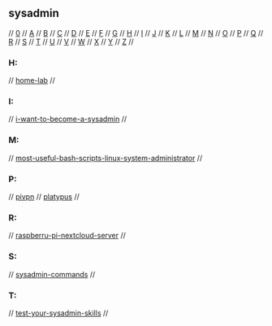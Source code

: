 ## sysadmin

// [0](#0) // [A](#a) // [B](#b) // [C](#c) // [D](#d) // [E](#e) // [F](#f) // [G](#g)
// [H](#h) // [I](#i) // [J](#j) // [K](#k) // [L](#l) // [M](#m) // [N](#n) // [O](#o)
// [P](#p) // [Q](#q) // [R](#r) // [S](#s) // [T](#t) // [U](#u) // [V](#v) // [W](#w)
// [X](#x) // [Y](#y) // [Z](#z) //

### H:
// [home-lab](https://www.seeedstudio.com/blog/2020/12/22/what-is-a-home-lab-getting-started-and-recommendations/)
//

### I:
// [i-want-to-become-a-sysadmin](https://www.reddit.com/r/sysadmin/wiki/index#wiki_i_want_to_become_a_sysadmin)
//

### M:
// [most-useful-bash-scripts-linux-system-administrator](https://www.techbrown.com/most-useful-bash-scripts-linux-system-administrator/)
//

### P:
// [pivpn](https://pivpn.io/)
// [platypus](https://github.com/gmemstr/Platypus)
//

### R:
// [raspberru-pi-nextcloud-server](https://www.makeuseof.com/raspberry-pi-nextcloud/)
//

### S:
// [sysadmin-commands](https://haydenjames.io/90-linux-commands-frequently-used-by-linux-sysadmins/)
//

### T:
// [test-your-sysadmin-skills](https://github.com/trimstray/test-your-sysadmin-skills)
//

